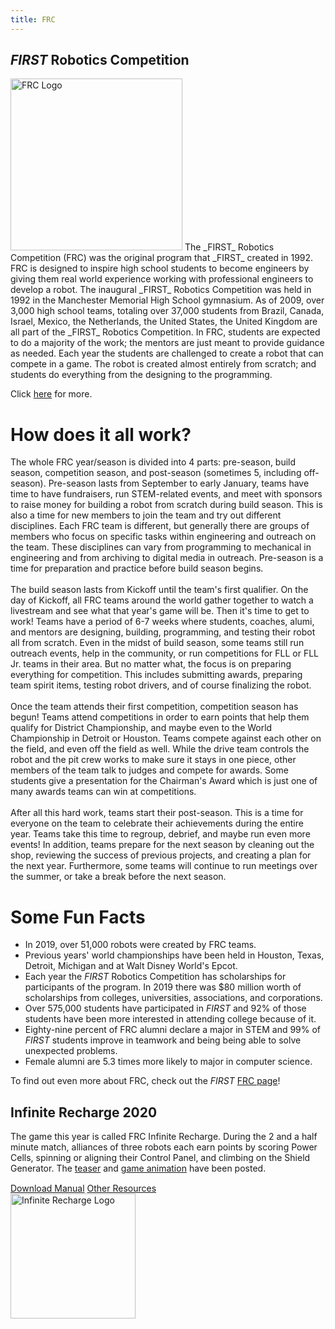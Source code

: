 ```yaml
---
title: FRC
---
```

## _FIRST_ Robotics Competition
<img class="float-left" alt="FRC Logo" style="width:275px;" src="{{ site.url }}/assets/img/FIRST-logos/FRC-logo.png"/>
The _FIRST_ Robotics Competition (FRC) was the original program that _FIRST_ created in 1992. FRC is designed to inspire high school students to become engineers by giving them real world experience working with professional engineers to develop a robot. The inaugural _FIRST_ Robotics Competition was held in 1992 in the Manchester Memorial High School gymnasium. As of 2009, over 3,000 high school teams, totaling over 37,000 students from Brazil, Canada, Israel, Mexico, the Netherlands, the United States, the United Kingdom are all part of the _FIRST_ Robotics Competition. In FRC, students are expected to do a majority of the work; the mentors are just meant to provide guidance as needed. Each year the students are challenged to create a robot that can compete in a game. The robot is created almost entirely from scratch; and students do everything from the designing to the programming.

Click [here](http://www.firstinspires.org/robotics/frc/what-is-first-robotics-competition) for more.


# How does it all work?
The whole FRC year/season is divided into 4 parts: pre-season, build season, competition season, and post-season (sometimes 5, including off-season). Pre-season lasts from September to early January, teams have time to have fundraisers, run STEM-related events, and meet with sponsors to raise money for building a robot from scratch during build season. This is also a time for new members to join the team and try out different disciplines. Each FRC team is different, but generally there are groups of members who focus on specific tasks within engineering and outreach on the team. These disciplines can vary from programming to mechanical in engineering and from archiving to digital media in outreach. Pre-season is a time for preparation and practice before build season begins.
<br />
<br />
The build season lasts from Kickoff until the team's first qualifier. On the day of Kickoff, all FRC teams around the world gather together to watch a livestream and see what that year's game will be. Then it's time to get to work! Teams have a period of 6-7 weeks where students, coaches, alumi, and mentors are designing, building, programming, and testing their robot all from scratch. Even in the midst of build season, some teams still run outreach events, help in the community, or run competitions for FLL or FLL Jr. teams in their area. But no matter what, the focus is on preparing everything for competition. This includes submitting awards, preparing team spirit items, testing robot drivers, and of course finalizing the robot.
<br />
<br />
Once the team attends their first competition, competition season has begun! Teams attend competitions in order to earn points that help them qualify for District Championship, and maybe even to the World Championship in Detroit or Houston. Teams compete against each other on the field, and even off the field as well. While the drive team controls the robot and the pit crew works to make sure it stays in one piece, other members of the team talk to judges and compete for awards. Some students give a presentation for the Chairman's Award which is just one of many awards teams can win at competitions.
<br />
<br />
After all this hard work, teams start their post-season. This is a time for everyone on the team to celebrate their achievements during the entire year. Teams take this time to regroup, debrief, and maybe run even more events! In addition, teams prepare for the next season by cleaning out the shop, reviewing the success of previous projects, and creating a plan for the next year. Furthermore, some teams will continue to run meetings over the summer, or take a break before the next season.
# Some Fun Facts 
- In 2019, over 51,000 robots were created by FRC teams.
- Previous years' world championships have been held in Houston, Texas, Detroit, Michigan and at Walt Disney World's Epcot.
- Each year the _FIRST_ Robotics Competition has scholarships for participants of the program. In 2019 there was $80 million worth of scholarships from colleges, universities, associations, and corporations.
- Over 575,000 students have participated in _FIRST_ and 92% of those students have been more interested in attending college because of it.
- Eighty-nine percent of FRC alumni declare a major in STEM and 99% of _FIRST_ students improve in teamwork and being being able to solve unexpected problems.
- Female alumni are 5.3 times more likely to major in computer science.

To find out even more about FRC, check out the _FIRST_ [FRC page](https://www.firstinspires.org/robotics/frc)!

<div class="info-box light flip">
  <div id="container1">
    <div id="container2">
      <h2>Infinite Recharge 2020</h2>
      <div style="margin-bottom:15px;">The game this year is called FRC Infinite Recharge. During the 2 and a half minute match, alliances of three robots each earn points by scoring Power Cells, spinning or aligning their Control Panel, and climbing on the Shield Generator. The <a href="https://www.youtube.com/watch?v=1y9PNhVAGmM">teaser</a> and <a href="https://www.youtube.com/watch?v=gmiYWTmFRVE">game animation</a> have been posted.</div>
      <div class="centered end">
        <a class="btn" href="https://firstfrc.blob.core.windows.net/frc2020/Manual/2020FRCGameSeasonManual.pdf" target="_blank">Download&nbsp;Manual</a>
        <a class="btn" href="https://www.firstinspires.org/resource-library/frc/competition-manual-qa-system" target="_blank">Other&nbsp;Resources</a>
      </div>
    </div>
    <img id="logo" src="{{ site.url }}/assets/img/FIRST-logos/Infinite-Recharge-logo.png" alt="Infinite Recharge Logo" style="width:200px;"/>
  </div>
</div>
